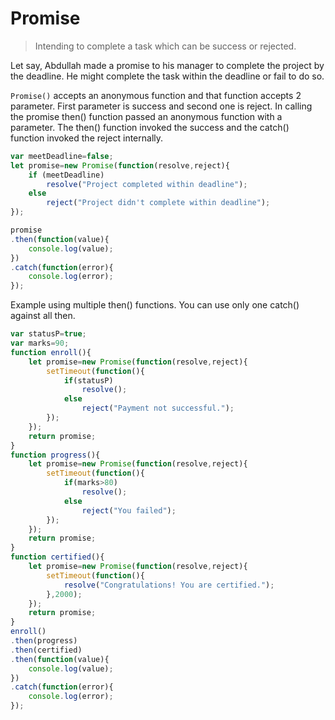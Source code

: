 # Promise
>Intending to complete a task which can be success or rejected.

Let say, Abdullah made a promise to his manager to complete the project by the deadline. He might complete the task within the deadline or fail to do so.  

`Promise()` accepts an anonymous function and that function accepts 2 parameter. First parameter is success and second one is reject. In calling the promise then() function passed an anonymous function with a parameter. The then() function invoked the success and the catch() function invoked the reject internally.

```js
var meetDeadline=false;
let promise=new Promise(function(resolve,reject){
    if (meetDeadline)
        resolve("Project completed within deadline");
    else
        reject("Project didn't complete within deadline");
});

promise
.then(function(value){
    console.log(value);
})
.catch(function(error){
    console.log(error);
});
```
Example using multiple then() functions. You can use only one catch() against all then.
```js
var statusP=true;
var marks=90;
function enroll(){
    let promise=new Promise(function(resolve,reject){
        setTimeout(function(){
            if(statusP)
                resolve();
            else
                reject("Payment not successful.");
        });
    });
    return promise;
}
function progress(){
    let promise=new Promise(function(resolve,reject){
        setTimeout(function(){
            if(marks>80)
                resolve();
            else
                reject("You failed");
        });
    });
    return promise;
}
function certified(){
    let promise=new Promise(function(resolve,reject){
        setTimeout(function(){
            resolve("Congratulations! You are certified.");
        },2000);
    });
    return promise;
}
enroll()
.then(progress)
.then(certified)
.then(function(value){
    console.log(value);
})
.catch(function(error){
    console.log(error);
});
```